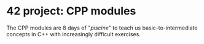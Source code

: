 # 42 project: CPP modules

The CPP modules are 8 days of "*piscine*" to teach us basic-to-intermediate concepts in C++ with increasingly difficult exercises.
